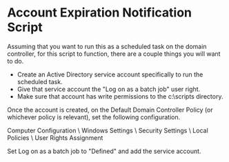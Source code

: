 # Account Expiration Notification Script

Assuming that you want to run this as a scheduled task on the domain controller, for this script to function, there are a couple things you will want to do.

- Create an Active Directory service account specifically to run the scheduled task.
- Give that service account the "Log on as a batch job" user right.
- Make sure that account has write permissions to the c:\scripts directory.

Once the account is created, on the Default Domain Controller Policy (or whichever policy is relevant), set the following configuration.

Computer Configuration \ Windows Settings \ Security Settings \ Local Policies \ User Rights Assignment

Set Log on as a batch job to "Defined" and add the service account.